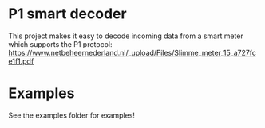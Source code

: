 # P1 smart decoder
This project makes it easy to decode incoming data from a smart meter which supports the P1 protocol: https://www.netbeheernederland.nl/_upload/Files/Slimme_meter_15_a727fce1f1.pdf

# Examples
See the examples folder for examples!
